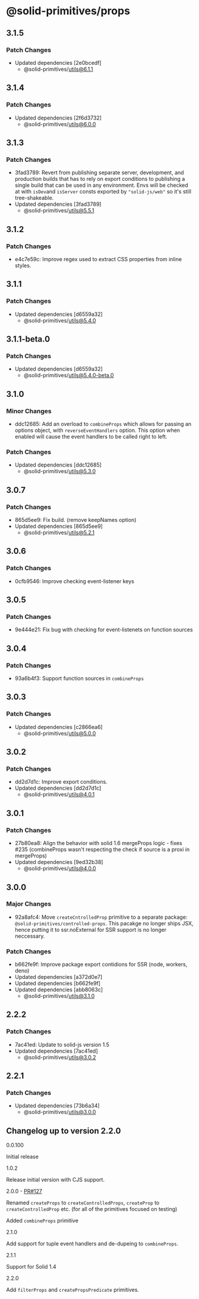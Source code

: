 # @solid-primitives/props

## 3.1.5

### Patch Changes

- Updated dependencies [2e0bcedf]
  - @solid-primitives/utils@6.1.1

## 3.1.4

### Patch Changes

- Updated dependencies [2f6d3732]
  - @solid-primitives/utils@6.0.0

## 3.1.3

### Patch Changes

- 3fad3789: Revert from publishing separate server, development, and production builds that has to rely on export conditions
  to publishing a single build that can be used in any environment.
  Envs will be checked at with `isDev`and `isServer` consts exported by `"solid-js/web"` so it's still tree-shakeable.
- Updated dependencies [3fad3789]
  - @solid-primitives/utils@5.5.1

## 3.1.2

### Patch Changes

- e4c7e59c: Improve regex used to extract CSS properties from inline styles.

## 3.1.1

### Patch Changes

- Updated dependencies [d6559a32]
  - @solid-primitives/utils@5.4.0

## 3.1.1-beta.0

### Patch Changes

- Updated dependencies [d6559a32]
  - @solid-primitives/utils@5.4.0-beta.0

## 3.1.0

### Minor Changes

- ddc12685: Add an overload to `combineProps` which allows for passing an options object, with `reverseEventHandlers` option. This option when enabled will cause the event handlers to be called right to left.

### Patch Changes

- Updated dependencies [ddc12685]
  - @solid-primitives/utils@5.3.0

## 3.0.7

### Patch Changes

- 865d5ee9: Fix build. (remove keepNames option)
- Updated dependencies [865d5ee9]
  - @solid-primitives/utils@5.2.1

## 3.0.6

### Patch Changes

- 0cfb9546: Improve checking event-listener keys

## 3.0.5

### Patch Changes

- 9e444e21: Fix bug with checking for event-listenets on function sources

## 3.0.4

### Patch Changes

- 93a6b4f3: Support function sources in `combineProps`

## 3.0.3

### Patch Changes

- Updated dependencies [c2866ea6]
  - @solid-primitives/utils@5.0.0

## 3.0.2

### Patch Changes

- dd2d7d1c: Improve export conditions.
- Updated dependencies [dd2d7d1c]
  - @solid-primitives/utils@4.0.1

## 3.0.1

### Patch Changes

- 27b80ea8: Align the behavior with solid 1.6 mergeProps logic - fixes #235 (combineProps wasn't respecting the check if source is a proxi in mergeProps)
- Updated dependencies [9ed32b38]
  - @solid-primitives/utils@4.0.0

## 3.0.0

### Major Changes

- 92a8afc4: Move `createCntrolledProp` primitive to a separate package: `@solid-primitives/controlled-props`. This pacakge no longer ships JSX, hence putting it to ssr.noExternal for SSR support is no longer neccessary.

### Patch Changes

- b662fe9f: Improve package export contidions for SSR (node, workers, deno)
- Updated dependencies [a372d0e7]
- Updated dependencies [b662fe9f]
- Updated dependencies [abb8063c]
  - @solid-primitives/utils@3.1.0

## 2.2.2

### Patch Changes

- 7ac41ed: Update to solid-js version 1.5
- Updated dependencies [7ac41ed]
  - @solid-primitives/utils@3.0.2

## 2.2.1

### Patch Changes

- Updated dependencies [73b6a34]
  - @solid-primitives/utils@3.0.0

## Changelog up to version 2.2.0

0.0.100

Initial release

1.0.2

Release initial version with CJS support.

2.0.0 - [PR#127](https://github.com/solidjs-community/solid-primitives/pull/127)

Renamed `createProps` to `createControlledProps`, `createProp` to `createControlledProp` etc. (for all of the primitives focused on testing)

Added `combineProps` primitive

2.1.0

Add support for tuple event handlers and de-dupeing to `combineProps`.

2.1.1

Support for Solid 1.4

2.2.0

Add `filterProps` and `createPropsPredicate` primitives.

